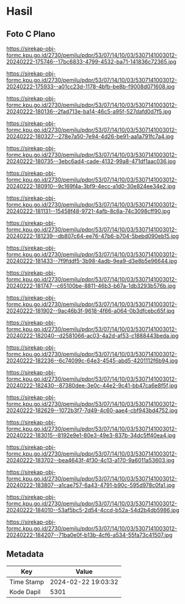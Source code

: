 # Hasil

## Foto C Plano

https://sirekap-obj-formc.kpu.go.id/2730/pemilu/pdpr/53/07/14/10/03/5307141003012-20240222-175746--17bc6833-4799-4532-ba71-141836c72365.jpg

https://sirekap-obj-formc.kpu.go.id/2730/pemilu/pdpr/53/07/14/10/03/5307141003012-20240222-175933--a01cc23d-1178-4bfb-be8b-f9008d071608.jpg

https://sirekap-obj-formc.kpu.go.id/2730/pemilu/pdpr/53/07/14/10/03/5307141003012-20240222-180136--2fad713e-ba14-46c5-a95f-527dafd0d7f5.jpg

https://sirekap-obj-formc.kpu.go.id/2730/pemilu/pdpr/53/07/14/10/03/5307141003012-20240222-180327--278e7a50-7e94-4d26-be91-aa1a791fc7a4.jpg

https://sirekap-obj-formc.kpu.go.id/2730/pemilu/pdpr/53/07/14/10/03/5307141003012-20240222-180735--3ebc6ad4-cade-4132-99a8-471df1aac036.jpg

https://sirekap-obj-formc.kpu.go.id/2730/pemilu/pdpr/53/07/14/10/03/5307141003012-20240222-180910--9c169f4a-3bf9-4ecc-a1d0-30e824ee34e2.jpg

https://sirekap-obj-formc.kpu.go.id/2730/pemilu/pdpr/53/07/14/10/03/5307141003012-20240222-181131--15458f48-9721-4afb-8c6a-74c3098cff90.jpg

https://sirekap-obj-formc.kpu.go.id/2730/pemilu/pdpr/53/07/14/10/03/5307141003012-20240222-181239--db807c64-ee76-47b6-b704-5bebd090eb15.jpg

https://sirekap-obj-formc.kpu.go.id/2730/pemilu/pdpr/53/07/14/10/03/5307141003012-20240222-181433--7f9fddf5-3b98-4adb-9ea9-d3e8b5e96644.jpg

https://sirekap-obj-formc.kpu.go.id/2730/pemilu/pdpr/53/07/14/10/03/5307141003012-20240222-181747--c65100be-8811-46b3-b67a-1db3293b576b.jpg

https://sirekap-obj-formc.kpu.go.id/2730/pemilu/pdpr/53/07/14/10/03/5307141003012-20240222-181902--9ac46b3f-9618-4f66-a064-0b3dfcebc65f.jpg

https://sirekap-obj-formc.kpu.go.id/2730/pemilu/pdpr/53/07/14/10/03/5307141003012-20240222-182040--d2581066-ac03-4a2d-af53-c1888443beda.jpg

https://sirekap-obj-formc.kpu.go.id/2730/pemilu/pdpr/53/07/14/10/03/5307141003012-20240222-182236--6c74099c-64e3-4545-abd5-4201112f6b94.jpg

https://sirekap-obj-formc.kpu.go.id/2730/pemilu/pdpr/53/07/14/10/03/5307141003012-20240222-182430--87380dee-3e0c-44e2-9c41-bb47ca6e8f5f.jpg

https://sirekap-obj-formc.kpu.go.id/2730/pemilu/pdpr/53/07/14/10/03/5307141003012-20240222-182629--1072b3f7-7d49-4c60-aae4-cbf943bd4752.jpg

https://sirekap-obj-formc.kpu.go.id/2730/pemilu/pdpr/53/07/14/10/03/5307141003012-20240222-183015--8192e9e1-80e3-49e3-837b-34dc5ff40ea4.jpg

https://sirekap-obj-formc.kpu.go.id/2730/pemilu/pdpr/53/07/14/10/03/5307141003012-20240222-183702--bea4643f-4f30-4c13-a170-9a6011a53603.jpg

https://sirekap-obj-formc.kpu.go.id/2730/pemilu/pdpr/53/07/14/10/03/5307141003012-20240222-183807--a1cae757-6a43-4791-b90c-595d978c0fa1.jpg

https://sirekap-obj-formc.kpu.go.id/2730/pemilu/pdpr/53/07/14/10/03/5307141003012-20240222-184010--53af5bc5-2d54-4ccd-b52a-54d2b4db5986.jpg

https://sirekap-obj-formc.kpu.go.id/2730/pemilu/pdpr/53/07/14/10/03/5307141003012-20240222-184207--71ba0e0f-b13b-4cf6-a534-55fa73c41507.jpg


## Metadata

| Key        | Value               |
| ---------- | ------------------- |
| Time Stamp | 2024-02-22 19:03:32 |
| Kode Dapil | 5301                |




